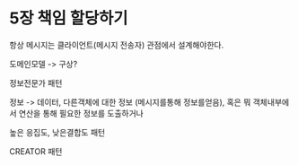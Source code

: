 # 5장 책임 할당하기

항상 메시지는 클라이언트(메시지 전송자) 관점에서 설계해야한다.


도메인모델 -> 구상?

정보전문가 패턴

정보 -> 데이터, 다른객체에 대한 정보 (메시지를통해 정보를얻음), 혹은 뭐 객체내부에서 연산을 통해 필요한 정보를 도출하거나

높은 응집도, 낮은결합도 패턴

CREATOR 패턴

